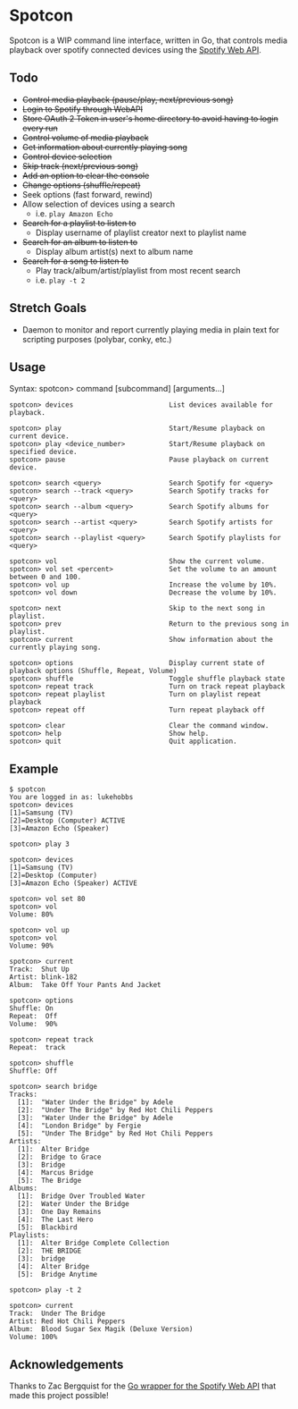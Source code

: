 # Spotcon

Spotcon is a WIP command line interface, written in Go, that controls media playback over spotify connected devices using the [Spotify Web API](https://api.spotify.com).

## Todo

- ~~Control media playback (pause/play, next/previous song)~~
- ~~Login to Spotify through WebAPI~~
- ~~Store OAuth 2 Token in user's home directory to avoid having to login every run~~
- ~~Control volume of media playback~~
- ~~Get information about currently playing song~~
- ~~Control device selection~~
- ~~Skip track (next/previous song)~~
- ~~Add an option to clear the console~~
- ~~Change options (shuffle/repeat)~~
- Seek options (fast forward, rewind)
- Allow selection of devices using a search
  - i.e. `play Amazon Echo`
- ~~Search for a playlist to listen to~~
  - Display username of playlist creator next to playlist name
- ~~Search for an album to listen to~~
  - Display album artist(s) next to album name
- ~~Search for a song to listen to~~
  - Play track/album/artist/playlist from most recent search
  - i.e. `play -t 2`

## Stretch Goals

- Daemon to monitor and report currently playing media in plain text for scripting purposes (polybar, conky, etc.)

## Usage

Syntax: spotcon> command [subcommand] [arguments...]

```
spotcon> devices                        List devices available for playback.

spotcon> play                           Start/Resume playback on current device.
spotcon> play <device_number>           Start/Resume playback on specified device.
spotcon> pause                          Pause playback on current device.

spotcon> search <query>                 Search Spotify for <query>
spotcon> search --track <query>         Search Spotify tracks for <query>
spotcon> search --album <query>         Search Spotify albums for <query>
spotcon> search --artist <query>        Search Spotify artists for <query>
spotcon> search --playlist <query>      Search Spotify playlists for <query>

spotcon> vol                            Show the current volume.
spotcon> vol set <percent>              Set the volume to an amount between 0 and 100.
spotcon> vol up                         Increase the volume by 10%.
spotcon> vol down                       Decrease the volume by 10%.

spotcon> next                           Skip to the next song in playlist.
spotcon> prev                           Return to the previous song in playlist.
spotcon> current                        Show information about the currently playing song.

spotcon> options                        Display current state of playback options (Shuffle, Repeat, Volume)
spotcon> shuffle                        Toggle shuffle playback state
spotcon> repeat track                   Turn on track repeat playback
spotcon> repeat playlist                Turn on playlist repeat playback
spotcon> repeat off                     Turn repeat playback off

spotcon> clear                          Clear the command window.
spotcon> help                           Show help.
spotcon> quit                           Quit application.
```

## Example

```
$ spotcon
You are logged in as: lukehobbs
spotcon> devices
[1]=Samsung (TV)
[2]=Desktop (Computer) ACTIVE
[3]=Amazon Echo (Speaker)

spotcon> play 3

spotcon> devices
[1]=Samsung (TV)
[2]=Desktop (Computer)
[3]=Amazon Echo (Speaker) ACTIVE

spotcon> vol set 80
spotcon> vol
Volume: 80%

spotcon> vol up
spotcon> vol
Volume: 90%

spotcon> current
Track:  Shut Up
Artist:	blink-182
Album:	Take Off Your Pants And Jacket

spotcon> options
Shuffle: On
Repeat:  Off
Volume:  90%

spotcon> repeat track
Repeat:  track

spotcon> shuffle
Shuffle: Off

spotcon> search bridge
Tracks: 
  [1]:	"Water Under the Bridge" by Adele
  [2]:	"Under The Bridge" by Red Hot Chili Peppers
  [3]:	"Water Under the Bridge" by Adele
  [4]:	"London Bridge" by Fergie
  [5]:	"Under The Bridge" by Red Hot Chili Peppers
Artists: 
  [1]:	Alter Bridge
  [2]:	Bridge to Grace
  [3]:	Bridge
  [4]:	Marcus Bridge
  [5]:	The Bridge
Albums: 
  [1]:	Bridge Over Troubled Water
  [2]:	Water Under the Bridge
  [3]:	One Day Remains
  [4]:	The Last Hero
  [5]:	Blackbird
Playlists: 
  [1]:	Alter Bridge Complete Collection
  [2]:	THE BRIDGE
  [3]:	bridge
  [4]:	Alter Bridge
  [5]:	Bridge Anytime

spotcon> play -t 2

spotcon> current
Track:  Under The Bridge
Artist:	Red Hot Chili Peppers
Album:	Blood Sugar Sex Magik (Deluxe Version)
Volume: 100%
```


## Acknowledgements

Thanks to Zac Bergquist for the [Go wrapper for the Spotify Web API](https://github.com/zmb3/spotify) that made this project possible!
